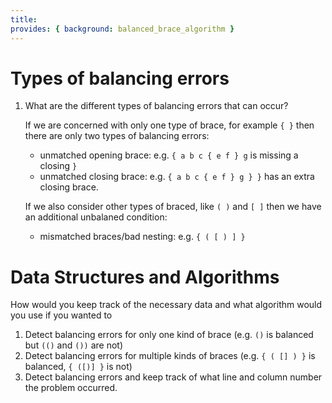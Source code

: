 ```yaml
---
title:
provides: { background: balanced_brace_algorithm }
---
```


# Types of balancing errors
1. What are the different types of balancing errors that can occur?

   If we are concerned with only one type of brace, for example `{ }`
   then there are only two types of balancing errors:

   - unmatched opening brace: e.g. `{ a b c { e f } g` is missing a
     closing `}`
   - unmatched closing brace: e.g. `{ a b c { e f } g } }` has an
     extra closing brace.

   If we also consider other types of braced, like `( )` and `[ ]`
   then we have an additional unbalaned condition:

   - mismatched braces/bad nesting: e.g. `{ ( [ ) ] }`

# Data Structures and Algorithms
How would you keep track of the necessary data and what algorithm
would you use if you wanted to
1. Detect balancing errors for only one kind of brace (e.g. `()` is
balanced but `(()` and `())` are not)
2. Detect balancing errors for multiple kinds of braces (e.g. `{ (
[] ) }` is balanced, `{ ([)] }` is not)
3. Detect balancing errors and keep track of what line and column
number the problem occurred.

